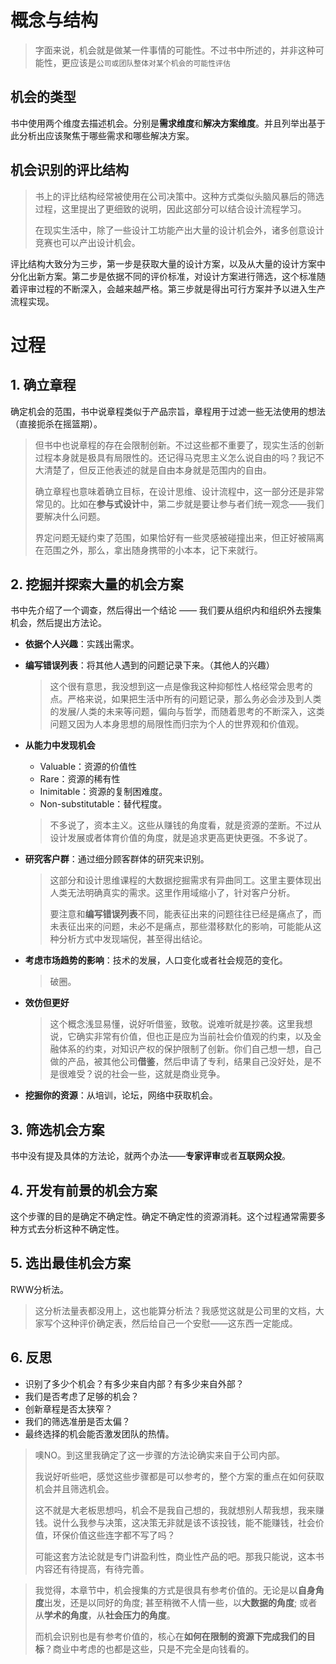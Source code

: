 # 概念与结构

>字面来说，机会就是做某一件事情的可能性。不过书中所述的，并非这种可能性，更应该是`公司或团队整体对某个机会的可能性评估`

## 机会的类型

书中使用两个维度去描述机会。分别是**需求维度**和**解决方案维度**。并且列举出基于此分析出应该聚焦于哪些需求和哪些解决方案。

## 机会识别的评比结构

> 书上的评比结构经常被使用在公司决策中。这种方式类似头脑风暴后的筛选过程，这里提出了更细致的说明，因此这部分可以结合设计流程学习。
>
> 在现实生活中，除了一些设计工坊能产出大量的设计机会外，诸多创意设计竞赛也可以产出设计机会。

评比结构大致分为三步，第一步是获取大量的设计方案，以及从大量的设计方案中分化出新方案。第二步是依据不同的评价标准，对设计方案进行筛选，这个标准随着评审过程的不断深入，会越来越严格。第三步就是得出可行方案并予以进入生产流程实现。

# 过程

## 1. 确立章程

确定机会的范围，书中说章程类似于产品宗旨，章程用于过滤一些无法使用的想法（直接扼杀在摇篮期）。

>  但书中也说章程的存在会限制创新。不过这些都不重要了，现实生活的创新过程本身就是极具有局限性的。还记得马克思主义怎么说自由的吗？我记不大清楚了，但反正他表述的就是自由本身就是范围内的自由。
>
> 确立章程也意味着确立目标，在设计思维、设计流程中，这一部分还是非常常见的。比如在**参与式设计**中，第二步就是要让参与者们统一观念——我们要解决什么问题。
>
> 界定问题无疑约束了范围，如果恰好有一些灵感被碰撞出来，但正好被隔离在范围之外，那么，拿出随身携带的小本本，记下来就行。

## 2. 挖掘并探索大量的机会方案

书中先介绍了一个调查，然后得出一个结论 —— 我们要从组织内和组织外去搜集机会，然后提出方法论。

- **依据个人兴趣**：实践出需求。

- **编写错误列表**：将其他人遇到的问题记录下来。（其他人的兴趣）

  > 这个很有意思，我没想到这一点是像我这种抑郁性人格经常会思考的点。严格来说，如果把生活中所有的问题记录，那么务必会涉及到人类的发展/人类的未来等问题，偏向与哲学，而随着思考的不断深入，这类问题又因为人本身思想的局限性而归宗为个人的世界观和价值观。

- **从能力中发现机会**

  - Valuable：资源的价值性
  - Rare：资源的稀有性
  - Inimitable：资源的复制困难度。
  - Non-substitutable：替代程度。

  > 不多说了，资本主义。这些从赚钱的角度看，就是资源的垄断。不过从设计发展或者体育价值的角度，就是追求更高更快更强。不多说了。

- **研究客户群**：通过细分顾客群体的研究来识别。

  > 这部分和设计思维课程的大数据挖掘需求有异曲同工。这里主要体现出人类无法明确真实的需求。这里作用域缩小了，针对客户分析。
  >
  > 要注意和**编写错误列表**不同，能表征出来的问题往往已经是痛点了，而未表征出来的问题，未必不是痛点，那些潜移默化的影响，可能能从这种分析方式中发现端倪，甚至得出结论。
  
- **考虑市场趋势的影响**：技术的发展，人口变化或者社会规范的变化。

  > 破圈。

- **效仿但更好**

  > 这个概念浅显易懂，说好听借鉴，致敬。说难听就是抄袭。这里我想说，它确实非常有价值，但也正是应为当前社会价值观的约束，以及金融体系的约束，对知识产权的保护限制了创新。你们自己想一想，自己做的产品，被其他公司**借鉴**，然后申请了专利，结果自己没好处，是不是很难受？说的社会一些，这就是商业竞争。

- **挖掘你的资源**：从培训，论坛，网络中获取机会。

## 3. 筛选机会方案

书中没有提及具体的方法论，就两个办法——**专家评审**或者**互联网众投**。

## 4. 开发有前景的机会方案

这个步骤的目的是确定不确定性。确定不确定性的资源消耗。这个过程通常需要多种方式去分析这种不确定性。

## 5. 选出最佳机会方案

RWW分析法。

> 这分析法量表都没用上，这也能算分析法？我感觉这就是公司里的文档，大家写个这种评价确定表，然后给自己一个安慰——这东西一定能成。

## 6. 反思

- 识别了多少个机会？有多少来自内部？有多少来自外部？
- 我们是否考虑了足够的机会？
- 创新章程是否太狭窄？
- 我们的筛选准册是否太偏？
- 最终选择的机会能否激发团队的热情。

> 噢NO。到这里我确定了这一步骤的方法论确实来自于公司内部。
>
> 我说好听些吧，感觉这些步骤都是可以参考的，整个方案的重点在如何获取机会并且筛选机会。
>
> 这不就是大老板思想吗，机会不是我自己想的，我就想别人帮我想，我来赚钱。说什么我参与决策，这决策无非就是该不该投钱，能不能赚钱，社会价值，环保价值这些连字都不写了吗？
>
> 可能这套方法论就是专门讲盈利性，商业性产品的吧。那我只能说，这本书内容还有待提高，有待完善。

> 我觉得，本章节中，机会搜集的方式是很具有参考价值的。无论是以**自身角度**出发，还是以同好的角度; 甚至稍微不人情一些，以**大数据的角度**; 或者从**学术的角度**，从**社会压力的角度**。
>
> 而机会识别也是有参考价值的，核心在**如何在限制的资源下完成我们的目标**？商业中考虑的也都是这些，只是不完全是向钱看的。

